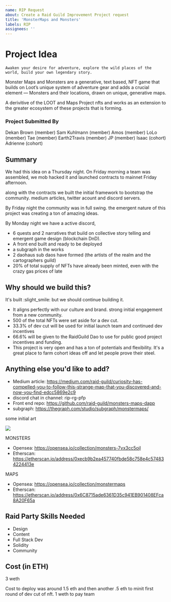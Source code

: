 ```yaml
---
name: RIP Request
about: Create a Raid Guild Improvement Project request
title: 'MonsterMaps and Monsters'
labels: RIP
assignees: ''
---
```


# Project Idea

```
Awaken your desire for adventure, explore the wild places of the world, build your own legendary story.
```
Monster Maps and Monsters are a generative, text based, NFT game that builds on Loot’s unique system of adventure gear and adds a crucial element — Monsters and their locations, drawn on unique, generative maps.

A derivitive of the LOOT and Maps Project nfts and works as an extension to the greater ecosystem of these projects that is forming.

### Project Submitted By

Dekan Brown (member)
Sam Kuhlmann (member)
Amos (member)
LoLo (member)
Tae  (member)
Earth2Travis  (member)
JP  (member)
Isaac (cohort)
Adrienne (cohort)

## Summary

We had this idea on a Thursday night. On Friday morning a team was assembled, we mob hacked it and launched contracts to mainnet Friday afternoon.

along with the contracts we built the initial framework to bootstrap the community. medium articles, twitter acount and discord servers.

By Friday night the community was in full swing. the emergent nature of this project was creating a ton of amazing ideas. 

By Monday night we have a active discord, 
* 6 quests and 2 narratives that build on collective story telling and emergent game design (blockchain DnD). 
* A front end built and ready to be deployed
* a subgraph in the works
* 2 daohaus sub daos have formed (the artists of the realm and the cartographers guild)
* 20% of total supply of NFTs have already been minted, even with the crazy gas prices of late

## Why should we build this?

It's built :slight_smile: but we should continue building it. 
* It aligns perfectly with our culture and brand. strong initial engagement from a new community.
* 500 of the total NFTs were set aside for a dev cut.
* 33.3% of dev cut will be used for initial launch team and continued dev incentives
* 66.6% will be given to the RaidGuild Dao to use for public good project incentives and funding.
* This project is very open and has a ton of potentials and flexibility. It's a great place to farm cohort ideas off and let people prove their steel.

## Anything else you'd like to add?

* Medium article: https://medium.com/raid-guild/curiosity-has-compelled-you-to-follow-this-strange-map-that-you-discovered-and-now-you-find-edcc5869e2c9
* discord chat in channel: rip-rg-pfp
* Front end repo: https://github.com/raid-guild/monsters-maps-dapp
* subgraph: https://thegraph.com/studio/subgraph/monstermaps/

some initial art

![](https://i.imgur.com/aHXMuci.gif)

MONSTERS
- Opensea: https://opensea.io/collection/monsters-7vx3cc5ojl
- Etherscan: https://etherscan.io/address/0xecb9b2ea457740fbde58c758e4c574834224413e

MAPS 
- Opensea: https://opensea.io/collection/monstermaps
- Etherscan: https://etherscan.io/address/0x6C8715ade6361D35c941EB901408EFca8A20F65a

## Raid Party Skills Needed

- Design
- Content
- Full Stack Dev
- Solidity
- Community 

## Cost (in ETH)
3 weth

Cost to deploy was around 1.5 eth and then another .5 eth to minit first round of dev cut of nft.
1 weth to pay team
